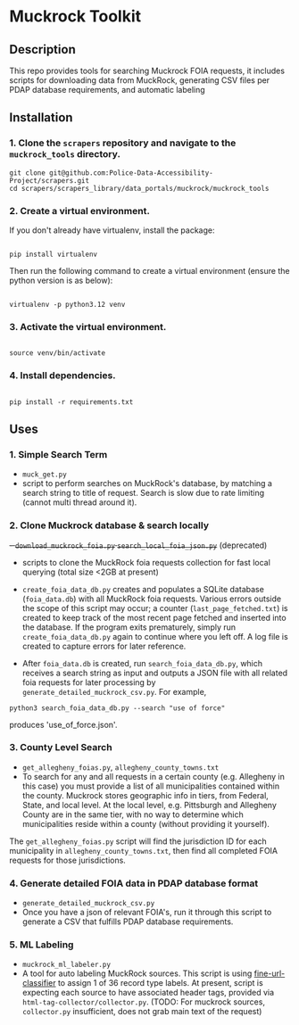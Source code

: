# Muckrock Toolkit

## Description

This repo provides tools for searching Muckrock FOIA requests, it includes scripts for downloading data from MuckRock, generating CSV files per PDAP database requirements, and automatic labeling

## Installation

### 1. Clone the `scrapers` repository and navigate to the `muckrock_tools` directory.

```
git clone git@github.com:Police-Data-Accessibility-Project/scrapers.git
cd scrapers/scrapers_library/data_portals/muckrock/muckrock_tools
```

### 2. Create a virtual environment.

If you don't already have virtualenv, install the package:

```

pip install virtualenv

```

Then run the following command to create a virtual environment (ensure the python version is as below):

```

virtualenv -p python3.12 venv

```

### 3. Activate the virtual environment.

```

source venv/bin/activate

```

### 4. Install dependencies.

```

pip install -r requirements.txt

```

## Uses

### 1. Simple Search Term

- `muck_get.py`
- script to perform searches on MuckRock's database, by matching a search string to title of request. Search is slow due to rate limiting (cannot multi thread around it).

### 2. Clone Muckrock database & search locally

~~- `download_muckrock_foia.py` `search_local_foia_json.py`~~ (deprecated)

- scripts to clone the MuckRock foia requests collection for fast local querying (total size <2GB at present)

- `create_foia_data_db.py` creates and populates a SQLite database (`foia_data.db`) with all MuckRock foia requests. Various errors outside the scope of this script may occur; a counter (`last_page_fetched.txt`) is created to keep track of the most recent page fetched and inserted into the database. If the program exits prematurely, simply run `create_foia_data_db.py` again to continue where you left off. A log file is created to capture errors for later reference.

- After `foia_data.db` is created, run `search_foia_data_db.py`, which receives a search string as input and outputs a JSON file with all related foia requests for later processing by `generate_detailed_muckrock_csv.py`. For example,

```
python3 search_foia_data_db.py --search "use of force"
```

produces 'use_of_force.json'.

### 3. County Level Search

- `get_allegheny_foias.py`, `allegheny_county_towns.txt`
- To search for any and all requests in a certain county (e.g. Allegheny in this case) you must provide a list of all municipalities contained within the county. Muckrock stores geographic info in tiers, from Federal, State, and local level. At the local level, e.g. Pittsburgh and Allegheny County are in the same tier, with no way to determine which municipalities reside within a county (without providing it yourself).

The `get_allegheny_foias.py` script will find the jurisdiction ID for each municipality in `allegheny_county_towns.txt`, then find all completed FOIA requests for those jurisdictions.

### 4. Generate detailed FOIA data in PDAP database format

- `generate_detailed_muckrock_csv.py`
- Once you have a json of relevant FOIA's, run it through this script to generate a CSV that fulfills PDAP database requirements.

### 5. ML Labeling

- `muckrock_ml_labeler.py`
- A tool for auto labeling MuckRock sources. This script is using [fine-url-classifier](https://huggingface.co/PDAP/fine-url-classifier) to assign 1 of 36 record type labels. At present, script is expecting each source to have associated header tags, provided via `html-tag-collector/collector.py`. (TODO: For muckrock sources, `collector.py` insufficient, does not grab main text of the request)

